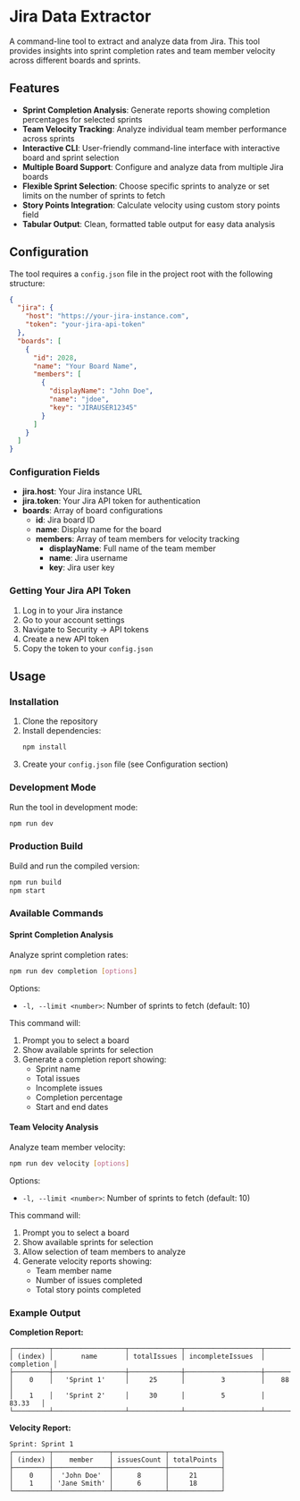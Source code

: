 # Jira Data Extractor

A command-line tool to extract and analyze data from Jira. This tool provides insights into sprint completion rates and team member velocity across different boards and sprints.

## Features

- **Sprint Completion Analysis**: Generate reports showing completion percentages for selected sprints
- **Team Velocity Tracking**: Analyze individual team member performance across sprints
- **Interactive CLI**: User-friendly command-line interface with interactive board and sprint selection
- **Multiple Board Support**: Configure and analyze data from multiple Jira boards
- **Flexible Sprint Selection**: Choose specific sprints to analyze or set limits on the number of sprints to fetch
- **Story Points Integration**: Calculate velocity using custom story points field
- **Tabular Output**: Clean, formatted table output for easy data analysis

## Configuration

The tool requires a `config.json` file in the project root with the following structure:

```json
{
  "jira": {
    "host": "https://your-jira-instance.com",
    "token": "your-jira-api-token"
  },
  "boards": [
    {
      "id": 2028,
      "name": "Your Board Name",
      "members": [
        {
          "displayName": "John Doe",
          "name": "jdoe",
          "key": "JIRAUSER12345"
        }
      ]
    }
  ]
}
```

### Configuration Fields

- **jira.host**: Your Jira instance URL
- **jira.token**: Your Jira API token for authentication
- **boards**: Array of board configurations
  - **id**: Jira board ID
  - **name**: Display name for the board
  - **members**: Array of team members for velocity tracking
    - **displayName**: Full name of the team member
    - **name**: Jira username
    - **key**: Jira user key

### Getting Your Jira API Token

1. Log in to your Jira instance
2. Go to your account settings
3. Navigate to Security → API tokens
4. Create a new API token
5. Copy the token to your `config.json`

## Usage

### Installation

1. Clone the repository
2. Install dependencies:
   ```bash
   npm install
   ```
3. Create your `config.json` file (see Configuration section)

### Development Mode

Run the tool in development mode:

```bash
npm run dev
```

### Production Build

Build and run the compiled version:

```bash
npm run build
npm start
```

### Available Commands

#### Sprint Completion Analysis

Analyze sprint completion rates:

```bash
npm run dev completion [options]
```

Options:

- `-l, --limit <number>`: Number of sprints to fetch (default: 10)

This command will:

1. Prompt you to select a board
2. Show available sprints for selection
3. Generate a completion report showing:
   - Sprint name
   - Total issues
   - Incomplete issues
   - Completion percentage
   - Start and end dates

#### Team Velocity Analysis

Analyze team member velocity:

```bash
npm run dev velocity [options]
```

Options:

- `-l, --limit <number>`: Number of sprints to fetch (default: 10)

This command will:

1. Prompt you to select a board
2. Show available sprints for selection
3. Allow selection of team members to analyze
4. Generate velocity reports showing:
   - Team member name
   - Number of issues completed
   - Total story points completed

### Example Output

**Completion Report:**

```
┌─────────┬──────────────────┬─────────────┬───────────────────┬────────────┐
│ (index) │       name       │ totalIssues │ incompleteIssues  │ completion │
├─────────┼──────────────────┼─────────────┼───────────────────┼────────────┤
│    0    │   'Sprint 1'     │     25      │         3         │    88      │
│    1    │   'Sprint 2'     │     30      │         5         │    83.33   │
└─────────┴──────────────────┴─────────────┴───────────────────┴────────────┘
```

**Velocity Report:**

```
Sprint: Sprint 1
┌─────────┬──────────────┬─────────────┬─────────────┐
│ (index) │    member    │ issuesCount │ totalPoints │
├─────────┼──────────────┼─────────────┼─────────────┤
│    0    │  'John Doe'  │      8      │     21      │
│    1    │ 'Jane Smith' │      6      │     18      │
└─────────┴──────────────┴─────────────┴─────────────┘
```
